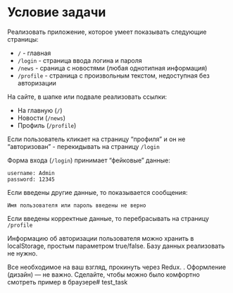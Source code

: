 # Условие задачи

Реализовать приложение, которое умеет показывать следующие страницы:

* `/` - главная
* `/login` - страница ввода логина и пароля
* `/news` - сраница с новостями  (любая однотипная информация)
* `/profile` - страница с произвольным текстом, недоступная без авторизации

На сайте, в шапке или подвале реализовать ссылки:

* На главную (`/`)
* Новости (`/news`)
* Профиль (`/profile`)

Если пользователь кликает на страницу “профиля” и он не “авторизован” - перекидывать на страницу `/login`

Форма входа (`/login`) принимает “фейковые” данные:

```
username: Admin
password: 12345
 ```
 
 Если введены другие данные, то показывается сообщения:
 
 ```
Имя пользователя или пароль введены не верно
```
Если введены корректные данные, то перебрасывать на страницу `/profile`

Информацию об авторизации пользователя можно хранить в localStorage, простым параметром true/false. Базу данных реализовать не нужно.

Все необходимое на ваш взгляд, прокинуть через Redux.
.
Оформление (дизайн) — не важно. Сделайте, чтобы можно было комфортно смотреть пример в браузере# test_task
